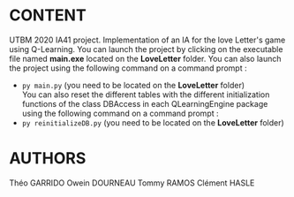# CONTENT
UTBM 2020 IA41 project. Implementation of an IA for the love Letter's game using Q-Learning.
You can launch the project by clicking on the executable file named **main.exe** located on the **LoveLetter** folder.
You can also launch the project using the following command on a command prompt :
- `py main.py` (you need to be located on the **LoveLetter** folder) <br>
You can also reset the different tables with the different initialization functions of the class DBAccess in each QLearningEngine package using the following command on a command prompt :
- `py reinitializeDB.py` (you need to be located on the **LoveLetter** folder)

# AUTHORS
Théo GARRIDO
Owein DOURNEAU
Tommy RAMOS
Clément HASLE
